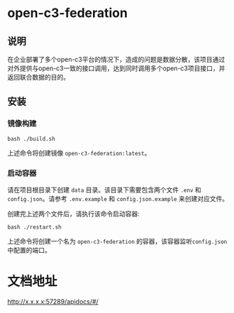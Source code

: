 # open-c3-federation

## 说明

在企业部署了多个open-c3平台的情况下，造成的问题是数据分散，该项目通过对外提供与open-c3一致的接口调用，达到同时调用多个open-c3项目接口，并返回联合数据的目的。

## 安装

### 镜像构建

```shell
bash ./build.sh
```

上述命令将创建镜像 `open-c3-federation:latest`。

### 启动容器

请在项目根目录下创建 `data` 目录。该目录下需要包含两个文件 `.env` 和 `config.json`。请参考 `.env.example`
和 `config.json.example` 来创建对应文件。

创建完上述两个文件后，请执行该命令启动容器:

```shell
bash ./restart.sh
```

上述命令将创建一个名为 `open-c3-federation` 的容器，该容器监听`config.json`中配置的端口。

# 文档地址

http://x.x.x.x:57289/apidocs/#/